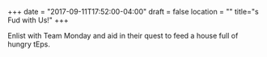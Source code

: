 +++
date = "2017-09-11T17:52:00-04:00"
draft = false
location = ""
title="s Fud with Us!"
+++

Enlist with Team Monday and aid in their quest to feed a house full of hungry tEps.
